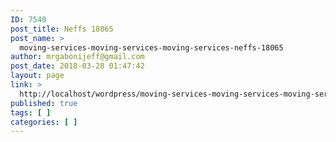 ```yaml
---
ID: 7540
post_title: Neffs 18065
post_name: >
  moving-services-moving-services-moving-services-neffs-18065
author: mrgabonijeff@gmail.com
post_date: 2018-03-28 01:47:42
layout: page
link: >
  http://localhost/wordpress/moving-services-moving-services-moving-services-neffs-18065/
published: true
tags: [ ]
categories: [ ]
---
```

